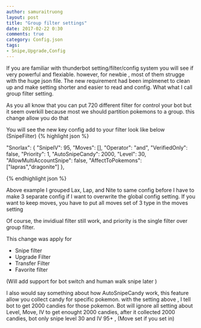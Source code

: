 ```yaml
---
author: samuraitruong
layout: post
title: "Group filter settings"
date: 2017-02-22 0:30
comments: true
category: Config.json
tags:
- Snipe,Upgrade,Config
---
```


If you are familiar with thunderbot setting/filter/config system you will see if very powerful and flexiable. however, for newbie , most of them strugge with the huge json file. The new requirement had been implmenet to clean up and make setting shorter and easier to read and config. What what I call group filter setting.

As you all know that you can put 720 different filter for control your bot but it seem overkill because most we should partition pokemons to a group. this change allow you do that

You will see the new key config add to your filter look like below (SnipeFilter)
{% highlight json %}

 "Snorlax": {
      "SnipeIV": 95,
      "Moves": [],
      "Operator": "and",
      "VerifiedOnly": false,
      "Priority": 1,
      "AutoSnipeCandy": 2000,
      "Level": 30,
      "AllowMultiAccountSnipe": false,
      "AffectToPokemons": ["lapras","dragonite"]
    },

{% endhighlight json %}

Above example I grouped Lax, Lap, and Nite to same config before I have to make 3 separate config if I want to overwrite the global config setting. If you want to keep moves, you have to put all moves set of 3 type in the moves setting

Of course, the invidiual filter still work, and priority is the single filter over group filter.

This change was apply for 
* Snipe filter
* Upgrade Filter
* Transfer Filter
* Favorite filter


(Will add support for bot switch and human walk snipe later )

I also would say something about how AutoSnipeCandy work, this feature allow you collect candy for specific pokemon. with the setting above , I tell bot to get 2000 candies for those pokemon. Bot will ignore all setting about Level, Move, IV to get enought 2000 candies, after it collected 2000 candies, bot only snipe level 30 and IV 95+ , (Move set  if you set in)


